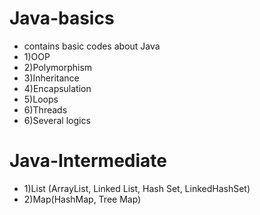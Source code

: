 # Java-basics
* contains basic codes about Java
* 1)OOP
* 2)Polymorphism
* 3)Inheritance
* 4)Encapsulation
* 5)Loops
* 6)Threads
* 6)Several logics 
# Java-Intermediate
* 1)List (ArrayList, Linked List, Hash Set, LinkedHashSet)
* 2)Map(HashMap, Tree Map)

